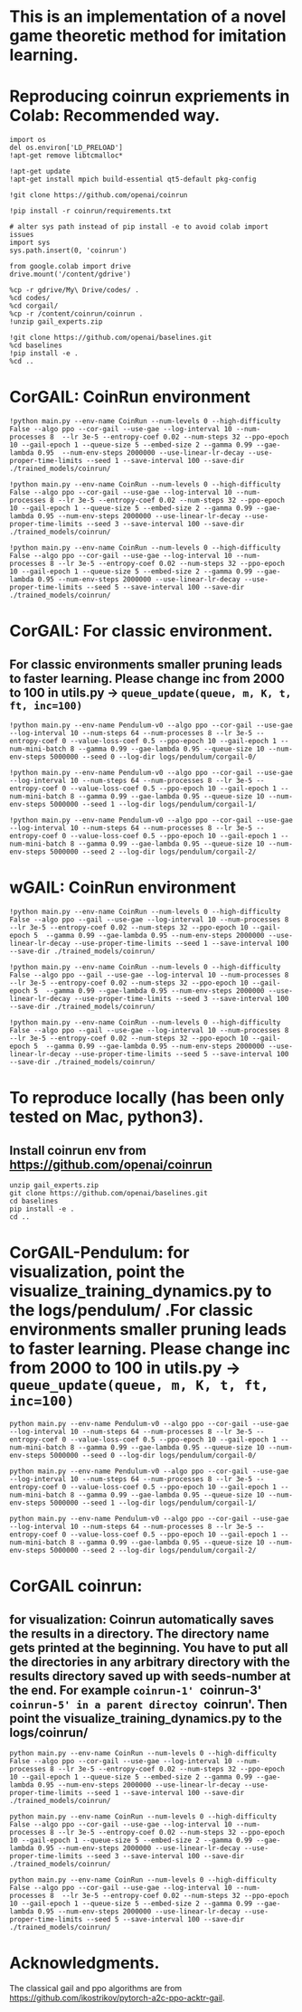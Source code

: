 # This is an implementation of a novel game theoretic method for imitation learning. 

# Reproducing coinrun expriements in Colab: Recommended way. 

```
import os
del os.environ['LD_PRELOAD']
!apt-get remove libtcmalloc*

!apt-get update
!apt-get install mpich build-essential qt5-default pkg-config

!git clone https://github.com/openai/coinrun

!pip install -r coinrun/requirements.txt

# alter sys path instead of pip install -e to avoid colab import issues
import sys
sys.path.insert(0, 'coinrun')

from google.colab import drive
drive.mount('/content/gdrive')

%cp -r gdrive/My\ Drive/codes/ .
%cd codes/
%cd corgail/
%cp -r /content/coinrun/coinrun .
!unzip gail_experts.zip

!git clone https://github.com/openai/baselines.git
%cd baselines
!pip install -e .
%cd ..

```

# CorGAIL: CoinRun environment
```
!python main.py --env-name CoinRun --num-levels 0 --high-difficulty False --algo ppo --cor-gail --use-gae --log-interval 10 --num-processes 8  --lr 3e-5 --entropy-coef 0.02 --num-steps 32 --ppo-epoch 10 --gail-epoch 1 --queue-size 5 --embed-size 2 --gamma 0.99 --gae-lambda 0.95  --num-env-steps 2000000 --use-linear-lr-decay --use-proper-time-limits --seed 1 --save-interval 100 --save-dir ./trained_models/coinrun/
 
!python main.py --env-name CoinRun --num-levels 0 --high-difficulty False --algo ppo --cor-gail --use-gae --log-interval 10 --num-processes 8 --lr 3e-5 --entropy-coef 0.02 --num-steps 32 --ppo-epoch 10 --gail-epoch 1 --queue-size 5 --embed-size 2 --gamma 0.99 --gae-lambda 0.95 --num-env-steps 2000000 --use-linear-lr-decay --use-proper-time-limits --seed 3 --save-interval 100 --save-dir ./trained_models/coinrun/
 
!python main.py --env-name CoinRun --num-levels 0 --high-difficulty False --algo ppo --cor-gail --use-gae --log-interval 10 --num-processes 8 --lr 3e-5 --entropy-coef 0.02 --num-steps 32 --ppo-epoch 10 --gail-epoch 1 --queue-size 5 --embed-size 2 --gamma 0.99 --gae-lambda 0.95 --num-env-steps 2000000 --use-linear-lr-decay --use-proper-time-limits --seed 5 --save-interval 100 --save-dir ./trained_models/coinrun/ 
```

# CorGAIL: For classic environment. 
## For classic environments smaller pruning leads to faster learning. Please change inc from 2000 to 100 in utils.py -> ```queue_update(queue, m, K, t, ft, inc=100)```
```
!python main.py --env-name Pendulum-v0 --algo ppo --cor-gail --use-gae --log-interval 10 --num-steps 64 --num-processes 8 --lr 3e-5 --entropy-coef 0 --value-loss-coef 0.5 --ppo-epoch 10 --gail-epoch 1 --num-mini-batch 8 --gamma 0.99 --gae-lambda 0.95 --queue-size 10 --num-env-steps 5000000 --seed 0 --log-dir logs/pendulum/corgail-0/

!python main.py --env-name Pendulum-v0 --algo ppo --cor-gail --use-gae --log-interval 10 --num-steps 64 --num-processes 8 --lr 3e-5 --entropy-coef 0 --value-loss-coef 0.5 --ppo-epoch 10 --gail-epoch 1 --num-mini-batch 8 --gamma 0.99 --gae-lambda 0.95 --queue-size 10 --num-env-steps 5000000 --seed 1 --log-dir logs/pendulum/corgail-1/

!python main.py --env-name Pendulum-v0 --algo ppo --cor-gail --use-gae --log-interval 10 --num-steps 64 --num-processes 8 --lr 3e-5 --entropy-coef 0 --value-loss-coef 0.5 --ppo-epoch 10 --gail-epoch 1 --num-mini-batch 8 --gamma 0.99 --gae-lambda 0.95 --queue-size 10 --num-env-steps 5000000 --seed 2 --log-dir logs/pendulum/corgail-2/ 
 ```

 # wGAIL: CoinRun environment
```
!python main.py --env-name CoinRun --num-levels 0 --high-difficulty False --algo ppo --gail --use-gae --log-interval 10 --num-processes 8 --lr 3e-5 --entropy-coef 0.02 --num-steps 32 --ppo-epoch 10 --gail-epoch 5  --gamma 0.99 --gae-lambda 0.95 --num-env-steps 2000000 --use-linear-lr-decay --use-proper-time-limits --seed 1 --save-interval 100 --save-dir ./trained_models/coinrun/
 
!python main.py --env-name CoinRun --num-levels 0 --high-difficulty False --algo ppo --gail --use-gae --log-interval 10 --num-processes 8 --lr 3e-5 --entropy-coef 0.02 --num-steps 32 --ppo-epoch 10 --gail-epoch 5  --gamma 0.99 --gae-lambda 0.95 --num-env-steps 2000000 --use-linear-lr-decay --use-proper-time-limits --seed 3 --save-interval 100 --save-dir ./trained_models/coinrun/

!python main.py --env-name CoinRun --num-levels 0 --high-difficulty False --algo ppo --gail --use-gae --log-interval 10 --num-processes 8 --lr 3e-5 --entropy-coef 0.02 --num-steps 32 --ppo-epoch 10 --gail-epoch 5  --gamma 0.99 --gae-lambda 0.95 --num-env-steps 2000000 --use-linear-lr-decay --use-proper-time-limits --seed 5 --save-interval 100 --save-dir ./trained_models/coinrun/
``` 
 
# To reproduce locally (has been only tested on Mac, python3).
## Install coinrun env from https://github.com/openai/coinrun

```
unzip gail_experts.zip
git clone https://github.com/openai/baselines.git
cd baselines
pip install -e .
cd ..
```
 
# CorGAIL-Pendulum: for visualization, point the visualize_training_dynamics.py to the logs/pendulum/ .For classic environments smaller pruning leads to faster learning. Please change inc from 2000 to 100 in utils.py -> ```queue_update(queue, m, K, t, ft, inc=100)```
```
python main.py --env-name Pendulum-v0 --algo ppo --cor-gail --use-gae --log-interval 10 --num-steps 64 --num-processes 8 --lr 3e-5 --entropy-coef 0 --value-loss-coef 0.5 --ppo-epoch 10 --gail-epoch 1 --num-mini-batch 8 --gamma 0.99 --gae-lambda 0.95 --queue-size 10 --num-env-steps 5000000 --seed 0 --log-dir logs/pendulum/corgail-0/

python main.py --env-name Pendulum-v0 --algo ppo --cor-gail --use-gae --log-interval 10 --num-steps 64 --num-processes 8 --lr 3e-5 --entropy-coef 0 --value-loss-coef 0.5 --ppo-epoch 10 --gail-epoch 1 --num-mini-batch 8 --gamma 0.99 --gae-lambda 0.95 --queue-size 10 --num-env-steps 5000000 --seed 1 --log-dir logs/pendulum/corgail-1/

python main.py --env-name Pendulum-v0 --algo ppo --cor-gail --use-gae --log-interval 10 --num-steps 64 --num-processes 8 --lr 3e-5 --entropy-coef 0 --value-loss-coef 0.5 --ppo-epoch 10 --gail-epoch 1 --num-mini-batch 8 --gamma 0.99 --gae-lambda 0.95 --queue-size 10 --num-env-steps 5000000 --seed 2 --log-dir logs/pendulum/corgail-2/
```

# CorGAIL coinrun:
## for visualization: Coinrun automatically saves the results in a directory. The directory name gets printed at the beginning. You have to put all the directories in any arbitrary directory with the results directory saved up with seeds-number at the end. For example `coinrun-1' `coinrun-3' `coinrun-5' in a parent directoy `coinrun'. Then point the visualize_training_dynamics.py to the logs/coinrun/

```
python main.py --env-name CoinRun --num-levels 0 --high-difficulty False --algo ppo --cor-gail --use-gae --log-interval 10 --num-processes 8 --lr 3e-5 --entropy-coef 0.02 --num-steps 32 --ppo-epoch 10 --gail-epoch 1 --queue-size 5 --embed-size 2 --gamma 0.99 --gae-lambda 0.95 --num-env-steps 2000000 --use-linear-lr-decay --use-proper-time-limits --seed 1 --save-interval 100 --save-dir ./trained_models/coinrun/
 
python main.py --env-name CoinRun --num-levels 0 --high-difficulty False --algo ppo --cor-gail --use-gae --log-interval 10 --num-processes 8 --lr 3e-5 --entropy-coef 0.02 --num-steps 32 --ppo-epoch 10 --gail-epoch 1 --queue-size 5 --embed-size 2 --gamma 0.99 --gae-lambda 0.95 --num-env-steps 2000000 --use-linear-lr-decay --use-proper-time-limits --seed 3 --save-interval 100 --save-dir ./trained_models/coinrun/
 
python main.py --env-name CoinRun --num-levels 0 --high-difficulty False --algo ppo --cor-gail --use-gae --log-interval 10 --num-processes 8  --lr 3e-5 --entropy-coef 0.02 --num-steps 32 --ppo-epoch 10 --gail-epoch 1 --queue-size 5 --embed-size 2 --gamma 0.99 --gae-lambda 0.95 --num-env-steps 2000000 --use-linear-lr-decay --use-proper-time-limits --seed 5 --save-interval 100 --save-dir ./trained_models/coinrun/
```

# Acknowledgments.
The classical gail and ppo algorithms are from <https://github.com/ikostrikov/pytorch-a2c-ppo-acktr-gail>.

